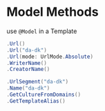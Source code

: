 # Model Methods

use `@Model` in a Template

```csharp
.Url()
.Url("da-dk")
.Url(mode: UrlMode.Absolute)
.WriterName()
.CreatorName()

.UrlSegment("da-dk")
.Name("da-dk")
.GetCultureFromDomains()
.GetTemplateAlias()
```
